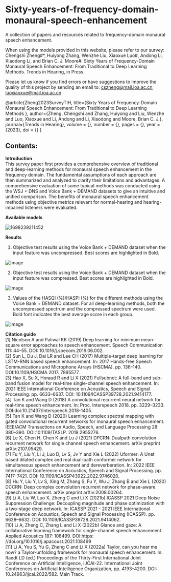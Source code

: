 # Sixty-years-of-frequency-domain-monaural-speech-enhancement
A collection of papers and resources related to frequency-domain monaural speech enhancement. 

When using the models provided in this website, please refer to our survey:
Chengshi Zheng#*, Huiyong Zhang, Wenzhe Liu, Xiaoxue Luo#, Andong Li, Xiaodong Li, and Brian C. J. Moore#. Sixty Years of Frequency-Domain Monaural Speech Enhancement: From Traditional to Deep Learning Methods. Trends in Hearing, in Press.

Please let us know if you find errors or have suggestions to improve the quality of this project by sending an email to: cszheng@mail.ioa.ac.cn; luoxiaoxue@mail.ioa.ac.cn 

@article{Zheng2023SurveyTIH,
    title={Sixty Years of Frequency-Domain Monaural Speech Enhancement: From Traditional to Deep Learning Methods },
    author={Zheng, Chengshi and Zhang, Huiyong and Liu, Wenzhe and Luo, Xiaoxue and Li, Andong and Li, Xiaodong and Moore, Brian C. J.},
journal={Trends in Hearing},
volume = {},
number = {},
pages = {},
year = {2023},
doi = {}
}

## Contents:<br>
**Introduction**<br>
This survey paper first provides a comprehensive overview of traditional and deep-learning methods for monaural speech enhancement in the frequency domain. The fundamental assumptions of each approach are then summarized and analyzed to clarify their limitations and advantages. A comprehensive evaluation of some typical methods was conducted using the WSJ + DNS and Voice Bank + DEMAND datasets to give an intuitive and unified comparison. The benefits of monaural speech enhancement methods using objective metrics relevant for normal-hearing and hearing-impaired listeners were evaluated.

**Available models**<br>

![1698239211452](https://github.com/cszheng-ioa/Sixty-years-of-frequency-domain-monaural-speech-enhancement/assets/61300032/5a1496fa-a6ef-4f25-9432-2325d50d6cf5)


**Results**<br>
1.	Objective test results using the Voice Bank + DEMAND dataset when the input feature was uncompressed. Best scores are highlighted in Bold.

![image](https://github.com/cszheng-ioa/Sixty-years-of-frequency-domain-monaural-speech-enhancement/assets/61300032/76610ec0-6f92-4b35-aa33-37fcecff683c)
 
2.	Objective test results using the Voice Bank + DEMAND dataset when the input feature was compressed. Best scores are highlighted in Bold.

![image](https://github.com/cszheng-ioa/Sixty-years-of-frequency-domain-monaural-speech-enhancement/assets/61300032/d9eea377-44f4-4ea6-a1c6-6508ab9bff08)
 
3.	Values of the HASQI (%)/HASPI (%) for the different methods using the Voice Bank + DEMAND dataset. For all deep-learning methods, both the uncompressed spectrum and the compressed spectrum were used. Bold font indicates the best average score in each group.

![image](https://github.com/cszheng-ioa/Sixty-years-of-frequency-domain-monaural-speech-enhancement/assets/61300032/c3f47b02-8a7f-4038-bf0e-6a430ada095b)

**Citation guide**<br>
[1] Nicolson A and Paliwal KK (2019) Deep learning for minimum mean-square error approaches to speech enhancement. Speech Communication 111: 44–55. DOI: 10.1016/j.specom.2019.06.002.<br>
[2] Sun L, Du J, Dai LR and Lee CH (2017) Multiple-target deep learning for LSTM-RNN based speech enhancement. In: 2017 Hands-free Speech Communications and Microphone Arrays (HSCMA). pp. 136–140. DOI:10.1109/HSCMA.2017. 7895577.<br>
[3] Hao X, Su X, Horaud R and Li X (2021) Fullsubnet: A full-band and sub-band fusion model for real-time single-channel speech enhancement. In: 2021 IEEE International Conference on Acoustics, Speech and Signal Processing. pp. 6633–6637. DOI: 10.1109/ICASSP39728.2021.9414177.<br>
[4] Tan K and Wang D (2018) A convolutional recurrent neural network for real-time speech enhancement. In: Proc. Interspeech 2018. pp. 3229–3233. DOI:doi:10.21437/Interspeech.2018-1405.<br>
[5] Tan K and Wang D (2020) Learning complex spectral mapping with gated convolutional recurrent networks for monaural speech enhancement. IEEE/ACM Transactions on Audio, Speech, and Language Processing 28: 380–390. DOI:10.1109/TASLP. 2019.2955276.<br>
[6] Le X, Chen H, Chen K and Lu J (2021) DPCRN: Dualpath convolution recurrent network for single channel speech enhancement. arXiv preprint arXiv:2107.05429.<br>
[7] Fu Y, Liu Y, Li J, Luo D, Lv S, Jv Y and Xie L (2022) Uformer: A Unet based dilated complex and real dual-path conformer network for simultaneous speech enhancement and dereverberation. In: 2022 IEEE International Conference on Acoustics, Speech and Signal Processing. pp. 7417–7421. DOI: 10.1109/ICASSP43922.2022.9746020.<br>
[8] Hu Y, Liu Y, Lv S, Xing M, Zhang S, Fu Y, Wu J, Zhang B and Xie L (2020) DCCRN: Deep complex convolution recurrent network for phase-aware speech enhancement. arXiv preprint arXiv:2008.00264.<br>
[9] Li A, Liu W, Luo X, Zheng C and Li X (2021b) ICASSP 2021 Deep Noise Suppression Challenge: Decoupling magnitude and phase optimization with a two-stage deep network. In: ICASSP 2021 - 2021 IEEE International Conference on Acoustics, Speech and Signal Processing (ICASSP). pp. 6628–6632. DOI: 10.1109/ICASSP39728.2021.9414062.<br>
[10] Li A, Zheng C, Zhang L and Li X (2022b) Glance and gaze: A collaborative learning framework for single-channel speech enhancement. Applied Acoustics 187: 108499. DOI:https: //doi.org/10.1016/j.apacoust.2021.108499<br>
[11] Li A, You S, Yu G, Zheng C and Li X (2022a) Taylor, can you hear me now? a Taylor-unfolding framework for monaural speech enhancement. In: Raedt LD (ed.) Proceedings of the Thirty-First International Joint Conference on Artificial Intelligence, IJCAI-22. International Joint Conferences on Artificial Intelligence Organization, pp. 4193–4200. DOI: 10.24963/ijcai.2022/582. Main Track.<br>
